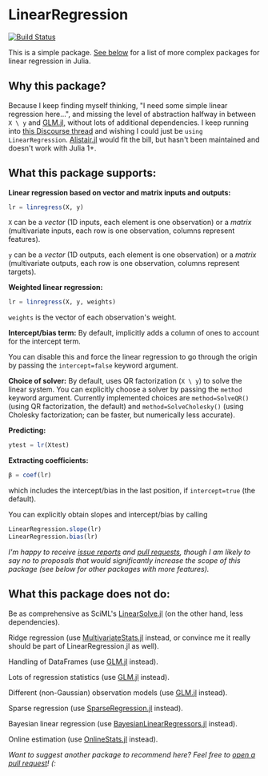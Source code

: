 # LinearRegression

[![Build Status](https://github.com/st--/LinearRegression.jl/actions/workflows/CI.yml/badge.svg?branch=)](https://github.com/st--/LinearRegression.jl/actions/workflows/CI.yml?query=branch%3A)

This is a simple package. [See below](#what-this-package-does-not-do) for a list of more complex packages for linear regression in Julia.

## Why this package?

Because I keep finding myself thinking, "I need some simple linear regression
here...", and missing the level of abstraction halfway in between `X \ y` and
[GLM.jl](https://github.com/JuliaStats/GLM.jl), without lots of additional
dependencies.
I keep running into [this Discourse
thread](https://discourse.julialang.org/t/efficient-way-of-doing-linear-regression/31232)
and wishing I could just be `using LinearRegression`.
[Alistair.jl](https://github.com/giob1994/Alistair.jl) would fit the bill, but
hasn't been maintained and doesn't work with Julia 1+.

## What this package supports:

**Linear regression based on vector and matrix inputs and outputs:**
```julia
lr = linregress(X, y)
```
`X` can be a *vector* (1D inputs, each element is one observation) or a *matrix* (multivariate inputs, each row is one observation, columns represent features).

`y` can be a *vector* (1D outputs, each element is one observation) or a *matrix* (multivariate outputs, each row is one observation, columns represent targets).

**Weighted linear regression:**
```julia
lr = linregress(X, y, weights)
```
`weights` is the vector of each observation's weight.

**Intercept/bias term:**
By default, implicitly adds a column of ones to account for the intercept term.

You can disable this and force the linear regression to go through the origin by passing the `intercept=false` keyword argument.

**Choice of solver:**
By default, uses QR factorization (`X \ y`) to solve the linear system.
You can explicitly choose a solver by passing the `method` keyword argument.
Currently implemented choices are `method=SolveQR()` (using QR factorization, the default) and `method=SolveCholesky()` (using Cholesky factorization; can be faster, but numerically less accurate).

**Predicting:**
```julia
ytest = lr(Xtest)
```

**Extracting coefficients:**
```julia
β = coef(lr)
```
which includes the intercept/bias in the last position, if `intercept=true` (the default).

You can explicitly obtain slopes and intercept/bias by calling
```julia
LinearRegression.slope(lr)
LinearRegression.bias(lr)
```

*I'm happy to receive [issue reports](https://github.com/st--/LinearRegression.jl/issues/new/choose) and [pull requests](https://github.com/st--/LinearRegression.jl/compare), though I am likely to say no to proposals that would significantly increase the scope of this package (see below for other packages with more features).*

## What this package does not do:

Be as comprehensive as SciML's [LinearSolve.jl](https://github.com/SciML/LinearSolve.jl/) (on the other hand, less dependencies).

Ridge regression (use [MultivariateStats.jl](https://github.com/JuliaStats/MultivariateStats.jl) instead, or convince me it really should be part of LinearRegression.jl as well).

Handling of DataFrames (use [GLM.jl](https://github.com/JuliaStats/GLM.jl) instead).

Lots of regression statistics (use [GLM.jl](https://github.com/JuliaStats/GLM.jl) instead).

Different (non-Gaussian) observation models (use [GLM.jl](https://github.com/JuliaStats/GLM.jl) instead).

Sparse regression (use [SparseRegression.jl](https://github.com/joshday/SparseRegression.jl/) instead).

Bayesian linear regression (use [BayesianLinearRegressors.jl](https://github.com/JuliaGaussianProcesses/BayesianLinearRegressors.jl) instead).

Online estimation (use [OnlineStats.jl](https://github.com/joshday/OnlineStats.jl) instead).

*Want to suggest another package to recommend here? Feel free to [open a pull request](https://github.com/st--/LinearRegression.jl/compare)! (:*
